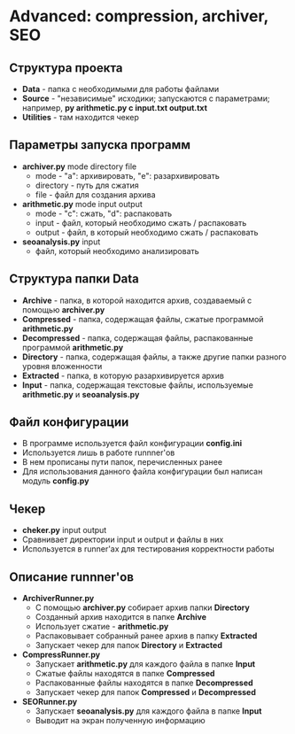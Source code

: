 # Advanced: compression, archiver, SEO

## Структура проекта
* **Data** - папка с необходимыми для работы файлами
* **Source** - "независимые" исходики; запускаются с параметрами; например, **py arithmetic.py c input.txt output.txt**
* **Utilities** - там находится чекер

## Параметры запуска программ
* **archiver.py** mode directory file
  - mode - "a": архивировать, "e": разархивировать
  - directory - путь для сжатия
  - file - файл для создания архива
* **arithmetic.py** mode input output
  - mode - "c": сжать, "d": распаковать
  - input - файл, который необходимо сжать / распаковать
  - output - файл, в который необходимо сжать / распаковать
* **seoanalysis.py** input
  - файл, который необходимо анализировать
  
## Структура папки Data
* **Archive** - папка, в которой находится архив, создаваемый с помощью **archiver.py**
* **Compressed** - папка, содержащая файлы, сжатые программой **arithmetic.py**
* **Decompressed** - папка, содержащая файлы, распакованные программой **arithmetic.py**
* **Directory** - папка, содержащая файлы, а также другие папки разного уровня вложенности
* **Extracted** - папка, в которую разархивируется архив
* **Input** - папка, содержащая текстовые файлы, используемые **arithmetic.py** и **seoanalysis.py**

## Файл конфигурации
* В программе используется файл конфигурации **config.ini**
* Используется лишь в работе runnner'ов
* В нем прописаны пути папок, перечисленных ранее
* Для использования данного файла конфигурации был написан модуль **config.py**

## Чекер
* **cheker.py** input output
* Сравнивает директории input и output и файлы в них
* Используется в runner'ах для тестирования корректности работы
  
## Описание runnner'ов
* **ArchiverRunner.py**
  - С помощью **archiver.py** собирает архив папки **Directory**
  - Созданный архив находится в папке **Archive**
  - Использует сжатие - **arithmetic.py**
  - Распаковывает собранный ранее архив в папку **Extracted**
  - Запускает чекер для папок **Directory** и **Extracted**
* **CompressRunner.py**
  - Запускает **arithmetic.py** для каждого файла в папке **Input**
  - Сжатые файлы находятся в папке **Compressed**
  - Распакованные файлы находятся в папке **Decompressed**
  - Запускает чекер для папок **Compressed** и **Decompressed**
* **SEORunner.py**
  - Запускает **seoanalysis.py** для каждого файла в папке **Input**
  - Выводит на экран полученную информацию
